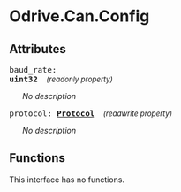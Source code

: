 





# Odrive.Can.Config

## Attributes



<big><code>baud_rate: 
**<span title="C type: uint32_t, Python type: int">uint32</span>**</code></big>&nbsp;&nbsp;&nbsp;&nbsp;<span style="font-size: small;">_(readonly property)_</span>

<ul>

_No description_</ul>

<big><code>protocol: 
**[<span >Protocol</span>](odrive.can.protocol.md)**</code></big>&nbsp;&nbsp;&nbsp;&nbsp;<span style="font-size: small;">_(readwrite property)_</span>

<ul>

_No description_</ul>



## Functions


This interface has no functions.
